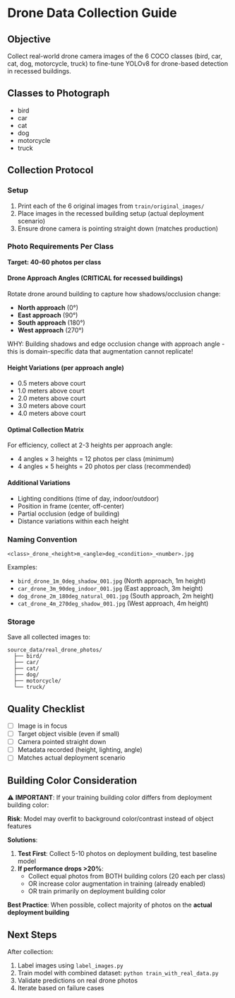 # Drone Data Collection Guide

## Objective
Collect real-world drone camera images of the 6 COCO classes (bird, car, cat, dog, motorcycle, truck) to fine-tune YOLOv8 for drone-based detection in recessed buildings.

## Classes to Photograph
- bird
- car
- cat
- dog
- motorcycle
- truck

## Collection Protocol

### Setup
1. Print each of the 6 original images from `train/original_images/`
2. Place images in the recessed building setup (actual deployment scenario)
3. Ensure drone camera is pointing straight down (matches production)

### Photo Requirements Per Class

**Target: 40-60 photos per class**

#### Drone Approach Angles (CRITICAL for recessed buildings)
Rotate drone around building to capture how shadows/occlusion change:
- **North approach** (0°)
- **East approach** (90°)
- **South approach** (180°)
- **West approach** (270°)

WHY: Building shadows and edge occlusion change with approach angle - this is domain-specific data that augmentation cannot replicate!

#### Height Variations (per approach angle)
- 0.5 meters above court
- 1.0 meters above court
- 2.0 meters above court
- 3.0 meters above court
- 4.0 meters above court

#### Optimal Collection Matrix
For efficiency, collect at 2-3 heights per approach angle:
- 4 angles × 3 heights = 12 photos per class (minimum)
- 4 angles × 5 heights = 20 photos per class (recommended)

#### Additional Variations
- Lighting conditions (time of day, indoor/outdoor)
- Position in frame (center, off-center)
- Partial occlusion (edge of building)
- Distance variations within each height

### Naming Convention
```
<class>_drone_<height>m_<angle>deg_<condition>_<number>.jpg
```

Examples:
- `bird_drone_1m_0deg_shadow_001.jpg` (North approach, 1m height)
- `car_drone_3m_90deg_indoor_001.jpg` (East approach, 3m height)
- `dog_drone_2m_180deg_natural_001.jpg` (South approach, 2m height)
- `cat_drone_4m_270deg_shadow_001.jpg` (West approach, 4m height)

### Storage
Save all collected images to:
```
source_data/real_drone_photos/
  ├── bird/
  ├── car/
  ├── cat/
  ├── dog/
  ├── motorcycle/
  └── truck/
```

## Quality Checklist
- [ ] Image is in focus
- [ ] Target object visible (even if small)
- [ ] Camera pointed straight down
- [ ] Metadata recorded (height, lighting, angle)
- [ ] Matches actual deployment scenario

## Building Color Consideration

⚠️ **IMPORTANT**: If your training building color differs from deployment building color:

**Risk**: Model may overfit to background color/contrast instead of object features

**Solutions**:
1. **Test First**: Collect 5-10 photos on deployment building, test baseline model
2. **If performance drops >20%**:
   - Collect equal photos from BOTH building colors (20 each per class)
   - OR increase color augmentation in training (already enabled)
   - OR train primarily on deployment building color

**Best Practice**: When possible, collect majority of photos on the **actual deployment building**

## Next Steps
After collection:
1. Label images using `label_images.py`
2. Train model with combined dataset: `python train_with_real_data.py`
3. Validate predictions on real drone photos
4. Iterate based on failure cases
